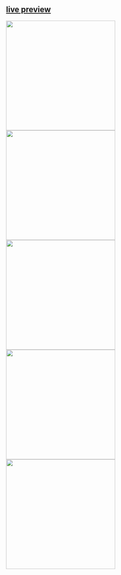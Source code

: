 ## [live preview](https://wojciech-lasota.github.io/css-course/animated_menu/)


<p float="left">
  <img src=/Screenshots/1.png width="300" />
  <img src=/Screenshots/2.png width="300" />
  <img src=/Screenshots/3.png width="300" />
  <img src=/Screenshots/4.png width="300" />
  <img src=/Screenshots/5.png width="300" />
</p>
